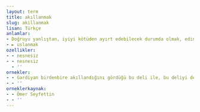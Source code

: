 ```yaml
---
layout: term
title: akıllanmak
slug: akillanmak
lisan: Türkçe
anlamlar:
- Doğruyu yanlıştan, iyiyi kötüden ayırt edebilecek durumda olmak, edindiği deneyimlerden ders alarak, gerçeği iyi görerek olması gerektiği gibi doğru ve tedbirli hareket edebilmek
- ► uslanmak
ozellikler:
- - nesnesiz
- - nesnesiz
  - ''
ornekler:
- - Gardiyan birdenbire akıllandığını gördüğü bu deli ile, bu deliyi deli gibi seven akıllının üstünden demir kapıyı kilitledi.
- - ''
orneklerkaynak:
- - Ömer Seyfettin
- - ''
---
```

